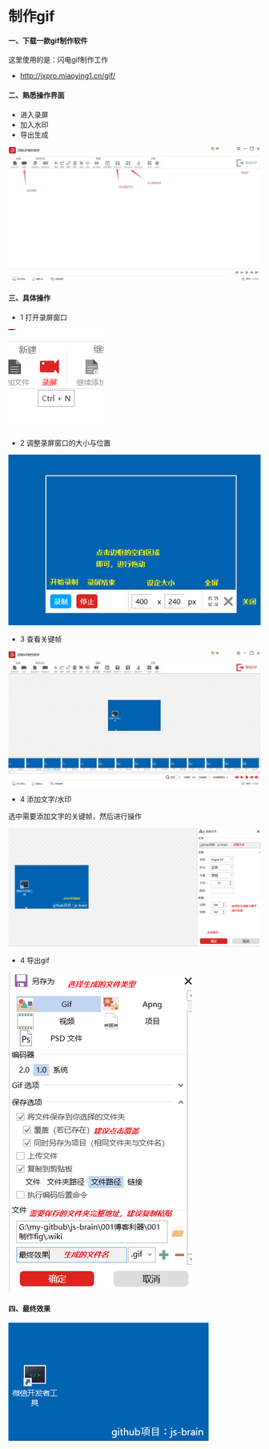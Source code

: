 # 制作gif


#### 一、下载一款gif制作软件

这里使用的是：闪电gif制作工作

+ http://jxpro.miaoying1.cn/gif/

 

#### 二、熟悉操作界面

+ 进入录屏
+ 加入水印
+ 导出生成

![操作界面](https://github.com/LodaChan/js-brain/raw/master/001博客利器/001制作gif/.wiki/操作界面.png)



#### 三、具体操作

+ 1 打开录屏窗口

![录屏](https://github.com/LodaChan/js-brain/raw/master/001博客利器/001制作gif/.wiki/录屏.png)

+ 2 调整录屏窗口的大小与位置

![录屏窗口](https://github.com/LodaChan/js-brain/raw/master/001博客利器/001制作gif/.wiki/录屏窗口.png)

+ 3 查看关键帧

![录屏窗口](https://github.com/LodaChan/js-brain/raw/master/001博客利器/001制作gif/.wiki/录屏结果.png)

+ 4 添加文字/水印

选中需要添加文字的关键帧，然后进行操作

![添加文字](https://github.com/LodaChan/js-brain/raw/master/001博客利器/001制作gif/.wiki/添加文字.png)

+ 4 导出gif

![导出gif](https://github.com/LodaChan/js-brain/raw/master/001博客利器/001制作gif/.wiki/导出gif.png)

#### 四、最终效果

![最终效果](https://github.com/LodaChan/js-brain/raw/master/001博客利器/001制作gif/.wiki/最终效果.gif)